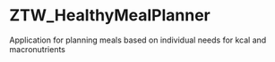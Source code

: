 # ZTW_HealthyMealPlanner
Application for planning meals based on individual needs for kcal and macronutrients
